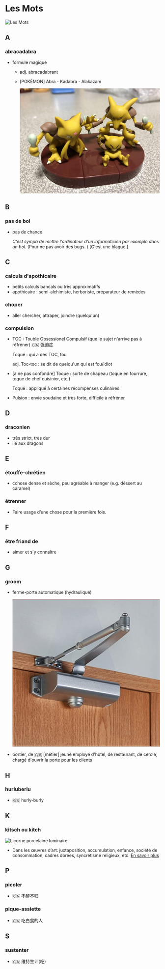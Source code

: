 # Les Mots

![Les Mots](./Figures/les_mots.jpg)

A
---
### abracadabra
  - formule magique
    + adj. abracadabrant
    + [POKÉMON] Abra - Kadabra - Alakazam
	
	  ![Casey](./Figures/casey.jpg)

B
---
### pas de bol
  - pas de chance

    _C'est sympa de mettre l'ordinateur d'un informaticien par example dans un bol._ (Pour ne pas avoir des bugs. ) [C'est une blague.]

C
---
### calculs d'apothicaire	
  - petits calculs bancals ou très approximatifs
  - apothicaire : semi-alchimiste, herboriste, préparateur de remèdes
### choper
  - aller chercher, attraper, joindre (quelqu'un)
### compulsion
  - TOC : Touble Obsessionel Compulsif (que le sujet n'arrive pas à réfréner) :cn: 强迫症

    Toqué : qui a des TOC, fou

    adj. Toc-toc : se dit de quelqu'un qui est fou/idiot
  - [à ne pas confondre] Toque : sorte de chapeau (toque en fourrure, toque de chef cuisinier, etc.)

    Toqué : appliqué à certaines récompenses culinaires
  - Pulsion : envie soudaine et très forte, difficile à réfréner

D
---
### draconien
  - très strict, très dur
  - lié aux dragons

E
---
### étouffe-chrétien
  - cchose dense et sèche, peu agréable à manger (e.g. déssert au caramel)
### étrenner
  - Faire usage d’une chose pour la première fois.

F
---
### être friand de
  - aimer et s'y connaître

G
---
### groom
  - ferme-porte automatique (hydraulique)
  
    ![groom](./Figures/groom.jpg)
	
  - portier, de :uk: [métier] jeune employé d'hôtel, de restaurant, de cercle, chargé d'ouvrir la porte pour les clients
  
H
---
### hurluberlu
  - :uk: hurly-burly

K
---
### kitsch ou kitch

  ![Licorne porcelaine luminaire](./Figures/veilleuse_licorne_porcelaine_enfant_luminaire.jpg)
  
  - Dans les œuvres d’art: juxtaposition, accumulation, enfance, société de consommation, cadres dorées, syncrétisme religieux, etc. [En savoir plus](https://mlleaartus.wordpress.com/2017/07/27/le-kitsch-cest-quoi/)

P
---
### picoler
  - :cn: 不醉不归
### pique-assiette
  - :cn: 吃白食的人

S
---
### sustenter
  - :cn: 维持生计(吃)
